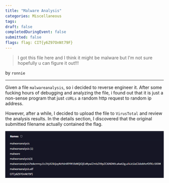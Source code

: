 ```yaml
---
title: "Malware Analysis"
categories: Miscellaneous
tags: 
draft: false
completedDuringEvent: false
submitted: false
flags: flag: CIT{y6Z97OnNt79F}
---
```

> I got this file here and I think it might be malware but I'm not sure hopefully u can figure it out!!!

by `ronnie`

---

Given a file `malwareanalysis`, so i decided to reverse engineer it. After some fucking hours of debugging and analyzing the file, i found out that it is just a non-sense program that just `cURLs` a random http request to random ip address.

However, after a while, I decided to upload the file to `VirusTotal` and review the analysis results. In the details section, I discovered that the original submitted filename actually contained the flag.

![alt text](image.png)
